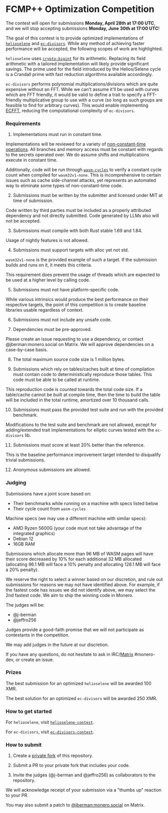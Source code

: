 # FCMP++ Optimization Competition

The contest will open for submissions **Monday, April 28th at 17:00 UTC**, and
we will stop accepting submissions **Monday, June 30th at 17:00 UTC**!

The goal of this contest is to provide optimized implementations of
[`helioselene`](https://github.com/kayabaNerve/fcmp-plus-plus/tree/develop/crypto/helioselene)
and
[`ec-divisors`](https://github.com/kayabaNerve/fcmp-plus-plus/tree/develop/crypto/divisors).
While any method of achieving faster performance will be accepted, the
following scopes of work are highlighted.

`helioselene` uses
[`crypto-bigint`](https://github.com/RustCrypto/crypto-bigint) for its
arithmetic. Replacing its field arithmetic with a tailored implementation will
likely provide significant savings. The prime used for the field introduced by
the Helios/Selene cycle is a Crandall prime with fast reduction algorithms
available accordingly.

`ec-divisors` performs polynomial multiplications/divisions which are quite
expensive without an FFT. While we can't assume it'll be used with curves which
are FFT friendly, it would be valid to define a trait to specify a FFT-friendly
multiplicative group to use with a curve (so long as such groups are feasible
to find for arbitrary curves). This would enable implementing
[ECFFT](https://arxiv.org/abs/2107.08473), reducing the computational
complexity of `ec-divisors`.

### Requirements

1) Implementations must run in constant time.

Implementations will be reviewed for a variety of
[non-constant-time operations](https://bearssl.org/constanttime.html). All
branches and memory access must be constant with regards to the secrets
operated over. We do assume shifts and multiplications execute in constant
time.

Additionally, code will be run through
[`wasm-cycles`](https://github.com/j-berman/wasm-cycles/) to verify a
constant cycle count when compiled for `wasm32v1-none`. This is
incomprehensive to certain issues such as cache side-channel attacks, yet
represents an automated way to eliminate some types of non-constant-time code.

2) Submissions must be written by the submitter and licensed under MIT at time
of submission.

Code written by third parties must be included as a properly attributed
dependency and not directly submitted. Code generated by LLMs also will not be
accepted.

3) Submissions must compile with both Rust stable 1.69 and 1.84.

Usage of nightly features is not allowed.

4) Submissions must support targets with alloc yet not std.

`wasm32v1-none` is the provided example of such a target. If the
submission builds and runs on it, it meets this criteria.

This requirement does prevent the usage of threads which are expected to be
used at a higher level by calling code.

5) Submissions must not have platform-specific code.

While various intrinsics would produce the best performance on their respective
targets, the point of this competition is to create baseline libraries usable
regardless of context.

6) Submissions must not include any unsafe code.

7) Dependencies must be pre-approved.

Please create an issue requesting to use a dependency, or contact
@jberman:monero.social on Matrix. We will approve dependencies on a case-by-case
basis.

8) The total maximum source code size is 1 million bytes. 

9) Submissions which rely on tables/caches built at time of compilation must contain code
to deterministically reproduce those tables. This code must be able to be called at runtime.

This reproduction code is counted towards the total code size. If a table/cache cannot be built
at compile time, then the time to build the table will be included in the total runtime, amortized
over 10 thousand calls.

10) Submissions must pass the provided test suite and run with the provided
    benchmark.

Modifications to the test suite and benchmark are not allowed, except for
adding/extended trait implementations for elliptic curves tested with the
`ec-divisors` lib.

11) Submissions must score at least 20% better than the reference.

This is the baseline performance improvement target intended to disqualify
trivial submissions.

12) Anonymous submissions are allowed.

### Judging

Submissions have a joint score based on:

- Their benchmarks while running on a machine with specs listed below
- Their cycle count from `wasm-cycles`

Machine specs (we may use a different machine with similar specs):
- AMD Ryzen 5600G (your code must not take advantage of the integrated graphics)
- Debian 12
- 16GB RAM

Submissions which allocate more than 96 MB of WASM pages will have their score
decreased by 10% for each additional 32 MB allocated (allocating 96.1 MB will
face a 10% penalty and allocating 128.1 MB will face a 20% penalty).

We reserve the right to select a winner based on our discretion, and rule out
submissions for reasons we may not have identified above. For example, if the
fastest code has issues we did not identify above, we may select the 2nd fastest
code. We aim to ship the winning code in Monero.

The judges will be:

- @j-berman
- @jeffro256

Judges provide a good-faith promise that we will not participate as contestants
in the competition.

We may add judges in the future at our discretion.

If you have any questions, do not hesitate to ask in IRC/[Matrix](https://matrix.to/#/%23monero-dev:monero.social?via=matrix.org&via=monero.social) #monero-dev,
or create an issue.

### Prizes

The best submission for an optimized `helioselene` will be awarded 100 XMR.

The best solution for an optimized `ec-divisors` will be awarded 250 XMR.

### How to get started

For `helioselene`, visit [`helioselene-contest`](./helioselene-contest/).

For `ec-divisors`, visit [`ec-divisors-contest`](./ec-divisors-contest/).

### How to submit

1) Create a [private fork](https://gist.github.com/0xjac/85097472043b697ab57ba1b1c7530274) of this repository.

2) Submit a PR to your private fork that includes your code.

3) Invite the judges (@j-berman and @jeffro256) as collaborators to the
repository.

We will acknowledge receipt of your submission via a "thumbs up" reaction to
your PR.

You may also submit a patch to [@jberman:monero.social](https://matrix.to/#/@jberman:monero.social) on Matrix.
